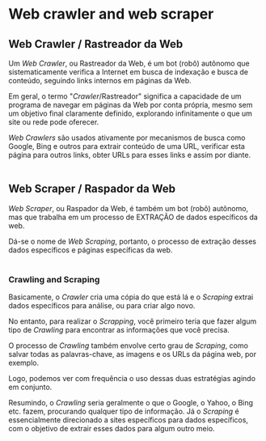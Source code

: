 # Web crawler and web scraper

## Web Crawler / Rastreador da Web

Um _Web Crawler_, ou Rastreador da Web, é um bot (robô) autônomo que sistematicamente verifica a Internet em busca de indexação e busca de conteúdo, seguindo links internos em páginas da Web. 

Em geral, o termo "_Crawler_/Rastreador" significa a capacidade de um programa de navegar em páginas da Web por conta própria, 
mesmo sem um objetivo final claramente definido, explorando infinitamente o que um site ou rede pode oferecer. 

_Web Crawlers_ são usados ativamente por mecanismos de busca como Google, Bing e outros para extrair conteúdo de uma URL, 
verificar esta página para outros links, obter URLs para esses links e assim por diante.
<br>
<br>

## Web Scraper / Raspador da Web
_Web Scraper_, ou Raspador da Web, é também um bot (robô) autônomo, mas que trabalha em um processo de EXTRAÇÃO de dados específicos da web. 

Dá-se o nome de _Web Scraping_, portanto, o processo de extração desses dados específicos e páginas específicas da web.
<br>
<br>

### Crawling and Scraping
Basicamente, o _Crawler_ cria uma cópia do que está lá e o _Scraping_ extrai dados específicos para análise, ou para criar algo novo. 

No entanto, para realizar o _Scrapping_, você primeiro teria que fazer algum tipo de _Crawling_ para encontrar as informações que você precisa. 

O processo de _Crawling_ também envolve certo grau de _Scraping_, como salvar todas as palavras-chave, as imagens e os URLs da página web, por exemplo. 

Logo, podemos ver com frequência o uso dessas duas estratégias agindo em conjunto.

Resumindo, o _Crawling_ seria geralmente o que o Google, o Yahoo, o Bing etc. fazem, procurando qualquer tipo de informação. 
Já o _Scraping_ é essencialmente direcionado a sites específicos para dados específicos, com o objetivo de extrair esses dados para algum outro meio. 

